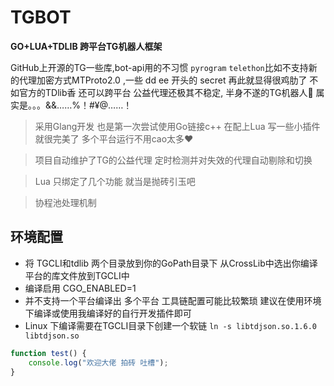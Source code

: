 # TGBOT

**GO+LUA+TDLIB 跨平台TG机器人框架**


GitHub上开源的TG一些库,bot-api用的不习惯 `pyrogram` `telethon`比如不支持新的代理加密方式MTProto2.0 ,一些 dd ee 开头的 secret 再此就显得很鸡肋了 不如官方的TDlib香 还可以跨平台 公益代理还极其不稳定, 半身不遂的TG机器人🤖️ 属实是。。。&&……%！#¥@……！

> 采用Glang开发  也是第一次尝试使用Go链接c++ 在配上Lua 写一些小插件就很完美了 多个平台运行不用cao太多❤️ 

> 项目自动维护了TG的公益代理 定时检测并对失效的代理自动剔除和切换

>Lua 只绑定了几个功能 就当是抛砖引玉吧

> 协程池处理机制

## 环境配置

* 将 TGCLI和tdlib 两个目录放到你的GoPath目录下 从CrossLib中选出你编译平台的库文件放到TGCLI中
* 编译启用 CGO_ENABLED=1
* 并不支持一个平台编译出 多个平台  工具链配置可能比较繁琐 建议在使用环境下编译或使用我编译好的自行开发插件即可
* Linux 下编译需要在TGCLI目录下创建一个软链 `ln -s libtdjson.so.1.6.0 libtdjson.so`
```javascript
function test() {
	console.log("欢迎大佬 拍砖 吐槽");
}
```